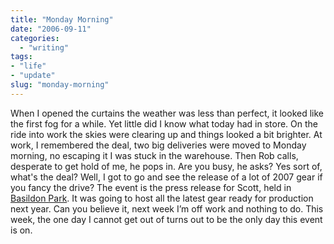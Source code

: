 ```yaml
---
title: "Monday Morning"
date: "2006-09-11"
categories: 
  - "writing"
tags:
- "life"
- "update"
slug: "monday-morning"
---
```


When I opened the curtains the weather was less than perfect, it looked like the first fog for a while. Yet little did I know what today had in store. On the ride into work the skies were clearing up and things looked a bit brighter. At work, I remembered the deal, two big deliveries were moved to Monday morning, no escaping it I was stuck in the warehouse. Then Rob calls, desperate to get hold of me, he pops in. Are you busy, he asks? Yes sort of, what's the deal? Well, I got to go and see the release of a lot of 2007 gear if you fancy the drive? The event is the press release for Scott, held in [Basildon Park](https://en.wikipedia.org/wiki/Basildon_Park). It was going to host all the latest gear ready for production next year. Can you believe it, next week I’m off work and nothing to do. This week, the one day I cannot get out of turns out to be the only day this event is on.
